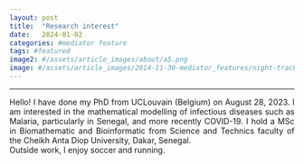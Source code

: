 ```yaml
---
layout: post
title:  "Research interest"
date:   2024-01-02 
categories: #mediator feature
tags: #featured
image2: #/assets/article_images/about/a5.png
image: #/assets/article_images/2014-11-30-mediator_features/night-track.JPG
---
```


---
<p align="justify">
Hello! I have done my PhD from UCLouvain (Belgium) on August 28, 2023.
I am interested in the mathematical modelling of infectious diseases such as Malaria, particularly in Senegal, and more recently COVID-19. I hold a MSc in Biomathematic and Bioinformatic from Science and Technics faculty of the Cheikh Anta Diop University, Dakar, Senegal. 
<br>Outside work, I enjoy soccer and running.
</p>

